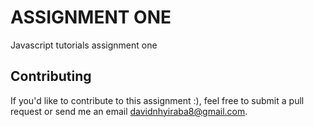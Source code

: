 # ASSIGNMENT ONE
 Javascript tutorials assignment one 

## Contributing
If you'd like to contribute to this assignment :), feel free to submit a pull request or send me an email davidnhyiraba8@gmail.com.
